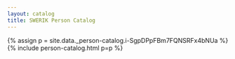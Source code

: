 ```yaml
---
layout: catalog
title: SWERIK Person Catalog
---
```

{% assign p = site.data._person-catalog.i-SgpDPpFBm7FQNSRFx4bNUa %}
{% include person-catalog.html p=p %}

